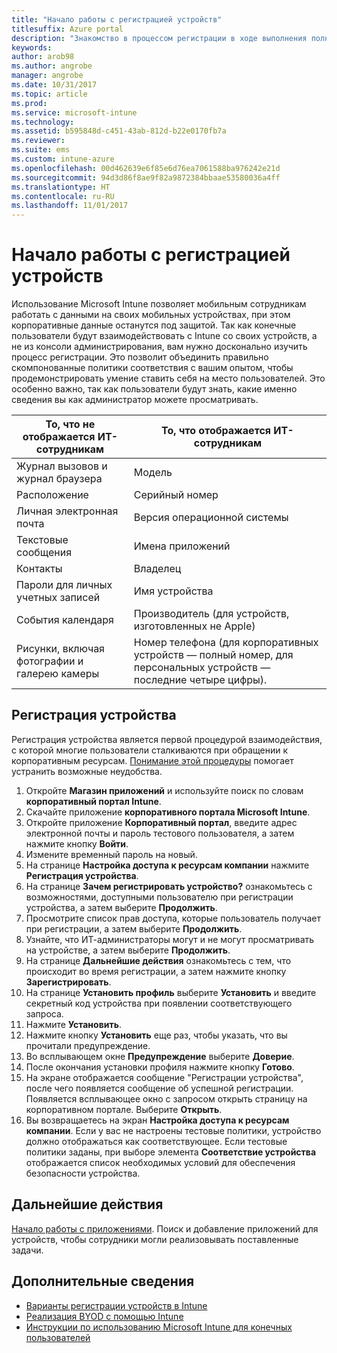 ```yaml
---
title: "Начало работы с регистрацией устройств"
titlesuffix: Azure portal
description: "Знакомство в процессом регистрации в ходе выполнения полной процедуры регистрации устройства iOS."
keywords: 
author: arob98
ms.author: angrobe
manager: angrobe
ms.date: 10/31/2017
ms.topic: article
ms.prod: 
ms.service: microsoft-intune
ms.technology: 
ms.assetid: b595848d-c451-43ab-812d-b22e0170fb7a
ms.reviewer: 
ms.suite: ems
ms.custom: intune-azure
ms.openlocfilehash: 00d462639e6f85e6d76ea7061588ba976242e21d
ms.sourcegitcommit: 94d3d86f8ae9f82a9872384bbaae53580036a4ff
ms.translationtype: HT
ms.contentlocale: ru-RU
ms.lasthandoff: 11/01/2017
---
```

# <a name="get-started-enrolling-devices"></a>Начало работы с регистрацией устройств

Использование Microsoft Intune позволяет мобильным сотрудникам работать с данными на своих мобильных устройствах, при этом корпоративные данные останутся под защитой. Так как конечные пользователи будут взаимодействовать с Intune со своих устройств, а не из консоли администрирования, вам нужно досконально изучить процесс регистрации. Это позволит объединить правильно скомпонованные политики соответствия с вашим опытом, чтобы продемонстрировать умение ставить себя на место пользователей. Это особенно важно, так как пользователи будут знать, какие именно сведения вы как администратор можете просматривать.

| То, что не отображается ИТ-сотрудникам | То, что отображается ИТ-сотрудникам |
|---|---|
| Журнал вызовов и журнал браузера | Модель |
| Расположение | Серийный номер |
| Личная электронная почта | Версия операционной системы |
| Текстовые сообщения | Имена приложений |
| Контакты | Владелец |
| Пароли для личных учетных записей | Имя устройства |
| События календаря | Производитель (для устройств, изготовленных не Apple) |
| Рисунки, включая фотографии и галерею камеры | Номер телефона (для корпоративных устройств — полный номер, для персональных устройств — последние четыре цифры). |

## <a name="how-do-i-enroll-a-device"></a>Регистрация устройства

Регистрация устройства является первой процедурой взаимодействия, с которой многие пользователи сталкиваются при обращении к корпоративным ресурсам. [Понимание этой процедуры](end-user-educate.md) помогает устранить возможные неудобства.

1. Откройте **Магазин приложений** и используйте поиск по словам **корпоративный портал Intune**.
2. Скачайте приложение **корпоративного портала Microsoft Intune**.
3. Откройте приложение **Корпоративный портал**, введите адрес электронной почты и пароль тестового пользователя, а затем нажмите кнопку **Войти**.
4. Измените временный пароль на новый.
5. На странице **Настройка доступа к ресурсам компании** нажмите **Регистрация устройства**.
6. На странице **Зачем регистрировать устройство?** ознакомьтесь с возможностями, доступными пользователю при регистрации устройства, а затем выберите **Продолжить**.
7. Просмотрите список прав доступа, которые пользователь получает при регистрации, а затем выберите **Продолжить**.
8. Узнайте, что ИТ-администраторы могут и не могут просматривать на устройстве, а затем выберите **Продолжить**.
9. На странице **Дальнейшие действия** ознакомьтесь с тем, что происходит во время регистрации, а затем нажмите кнопку **Зарегистрировать**.
10. На странице **Установить профиль** выберите **Установить** и введите секретный код устройства при появлении соответствующего запроса.
11. Нажмите **Установить**.
12. Нажмите кнопку **Установить** еще раз, чтобы указать, что вы прочитали предупреждение.
13. Во всплывающем окне **Предупреждение** выберите **Доверие**.
14. После окончания установки профиля нажмите кнопку **Готово**.
15. На экране отображается сообщение "Регистрации устройства", после чего появляется сообщение об успешной регистрации. Появляется всплывающее окно с запросом открыть страницу на корпоративном портале. Выберите **Открыть**.
16. Вы возвращаетесь на экран **Настройка доступа к ресурсам компании**. Если у вас не настроены тестовые политики, устройство должно отображаться как соответствующее. Если тестовые политики заданы, при выборе элемента **Соответствие устройства** отображается список необходимых условий для обеспечения безопасности устройства.

## <a name="next-steps"></a>Дальнейшие действия

[Начало работы с приложениями](get-started-apps.md). Поиск и добавление приложений для устройств, чтобы сотрудники могли реализовывать поставленные задачи.

## <a name="learn-more"></a>Дополнительные сведения

* [Варианты регистрации устройств в Intune](enrollment-options.md)
* [Реализация BYOD с помощью Intune](byod-enable.md)
* [Инструкции по использованию Microsoft Intune для конечных пользователей](end-user-educate.md)
